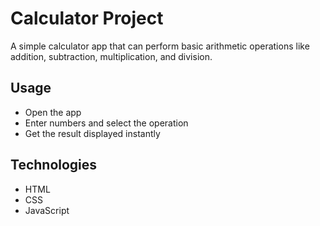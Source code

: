 # Calculator Project

A simple calculator app that can perform basic arithmetic operations like addition, subtraction, multiplication, and division.

## Usage

- Open the app
- Enter numbers and select the operation
- Get the result displayed instantly

## Technologies
- HTML
- CSS
- JavaScript

